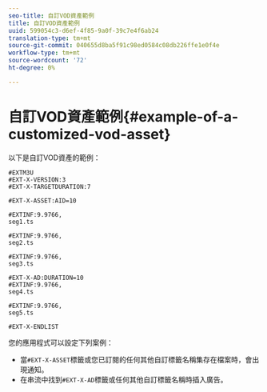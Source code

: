 ```yaml
---
seo-title: 自訂VOD資產範例
title: 自訂VOD資產範例
uuid: 599054c3-d6ef-4f85-9a0f-39c7e4f6ab24
translation-type: tm+mt
source-git-commit: 040655d8ba5f91c98ed0584c08db226ffe1e0f4e
workflow-type: tm+mt
source-wordcount: '72'
ht-degree: 0%

---
```



# 自訂VOD資產範例{#example-of-a-customized-vod-asset}

以下是自訂VOD資產的範例：

```
#EXTM3U
#EXT-X-VERSION:3
#EXT-X-TARGETDURATION:7
 
#EXT-X-ASSET:AID=10
 
#EXTINF:9.9766,
seg1.ts
 
#EXTINF:9.9766,
seg2.ts
 
#EXTINF:9.9766,
seg3.ts
 
#EXT-X-AD:DURATION=10
#EXTINF:9.9766,
seg4.ts
 
#EXTINF:9.9766,
seg5.ts
 
#EXT-X-ENDLIST
```

您的應用程式可以設定下列案例：

* 當`#EXT-X-ASSET`標籤或您已訂閱的任何其他自訂標籤名稱集存在檔案時，會出現通知。
* 在串流中找到`#EXT-X-AD`標籤或任何其他自訂標籤名稱時插入廣告。

